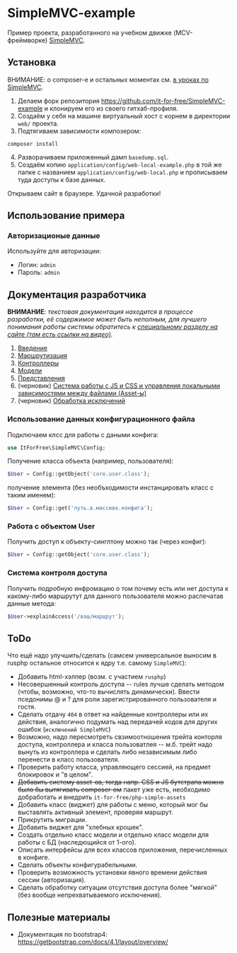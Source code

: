 # SimpleMVC-example

Пример проекта, разработанного на учебном движке (MCV-фреймворке) [SimpleMVC](https://github.com/it-for-free/SimpleMVC).


## Установка
ВНИМАНИЕ: о composer-е и остальных моментах см. [в уроках по SimpleMVC](http://fkn.ktu10.com/?q=node/9429).

1. Делаем форк репозитория https://github.com/it-for-free/SimpleMVC-example  и клонируем его из своего гитхаб-профиля.
2. Создаём у себя на машине виртуальный хост с корнем в директории `web/` проекта.
3. Подтягиваем зависимости композером:
``` 
composer install
```
4. Разворачиваем  приложенный дамп `basedump.sql`.
5. Создаём копию `application/config/web-local-example.php` в той же папке с названием `application/config/web-local.php` 
  и прописываем туда доступы к базе данных.

Открываем сайт в браузере. Удачной разработки!

## Использование примера

### Авторизационые данные

Используйте для авторизации:

* Логин: `admin`
* Пароль: `admin`



## Документация разработчика

**ВНИМАНИЕ**: _текстовая документация находится в процессе разработки, 
её содержимое может быть неполным, для лучшего понимания работы
системы обратитесь к [специальному разделу на сайте (там есть ссылки на видео)](http://fkn.ktu10.com/?q=node/9429)_.

1. [Введение](docs/Start.md)
2. [Маршрутизация](docs/Routing.md)
3. [Контроллеры](docs/Controllers.md)
4. [Модели](docs/Models.md)
5. [Представления](docs/Views.md)
6. (черновик) [Система работы с JS и CSS и управления локальными зависимостями между файлами (Asset-ы)](docs/WorkingWithAssets.md)
7. (черновик) [Обработка исключений](docs/ExeptionsHandling.md)


### Использование данных конфигурационного файла

Подключаем клсс для работы с даными конфига:

```php
use ItForFree\SimpleMVC\Config;
```

Получение класса объекта (например, пользователя):

```php
$User = Config::getObject('core.user.class');
```
получение элемента (без необъходимости инстанцировать класс с таким именем):

```php
$User = Config::get('путь.в.массиве.конфига');
```

### Работа с объектом User

Получить доступ к объекту-синглтону можно так (через конфиг):

```php
$User = Config::getObject('core.user.class');
```

### Система контроля доступа

Получить подробную инфромацию о том почему есть или нет доступа к какому-либо  маршрутут для данного пользователя можно распечатав данные метода:
```php
$User->explainAccess('/ваш/маршрут');
```

## ToDo

Что ещё надо улучшить/сделать (самсем универсальное выносим в rusphp остальное относится к ядру т.е. самому `SimpleMVC`):

* Добавить html-хэлпер (возм. с участием `rusphp`)
* Несовершенный контроль доступа -- rules лучше сделать методом (чтобы, возможно, что-то вычислять динамически). 
    Ввести пседонимы @ и ? для роли зарегистрированного пользователя и гостя.
* Сделать  отдачу `404` в ответ на найденные контроллеры или их действия, аналогично подумать над передачей кодов для других ошибок (`исключений SimpleMVC`)
* Возможно, надо пересмотреть свзимоотношения трейта конторля доступа, контроллера и класса пользоватлея 
    -- м.б. трейт надо вынуть из контроллера и сделать либо независимым либо перенести в класс пользователя.
* Проверить работу класса, управляющего сессией, на предмет блокировок и "в целом".
* ~~Добавить систему asset-ов, тогда напр. CSS и JS бутстрапа можно было бы вытягивать composer-ом~~ пакет уже есть, необходимо добработать и внедрить `it-for-free/php-simple-assets`
* Добавить класс (виджет) для работы с меню, который мог бы выставлять активный элемент, проверяя маршрут.
* Прикрутить миграции.
* Добавить виджет для "хлебных крошек".
* Создать отдельно класс модели и отдельно класс модели для работы с БД (наследющийся от 1-ого).
* Описать интерфейсы для всех классов приложения, перечисленных в конфиге.
* Сделать объекты конфигурабельными.
* Проверить возможность установки явного времени действия сессии (авторизация).
* Сделать обработку ситуации отсутствия доступа более "мягкой" (без вообще непрехватываемого исключения).
 

## Полезные материалы

* Документация по bootstrap4: https://getbootstrap.com/docs/4.1/layout/overview/
